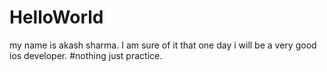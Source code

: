 # HelloWorld
my name is akash sharma. I am sure of it that one day i will be a very good ios developer.
#nothing just practice.
